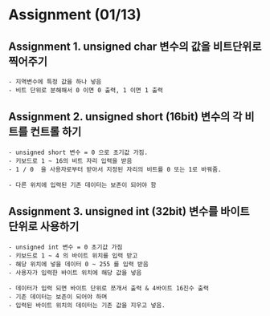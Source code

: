 # Assignment (01/13)

## Assignment 1. unsigned char 변수의 값을 비트단위로 찍어주기
    - 지역변수에 특정 값을 하나 넣음
    - 비트 단위로 분해해서 0 이면 0 출력, 1 이면 1 출력

## Assignment 2. unsigned short (16bit) 변수의 각 비트를 컨트롤 하기
    - unsigned short 변수 = 0 으로 초기값 가짐.
    - 키보드로 1 ~ 16의 비트 자리 입력을 받음
    - 1 / 0  을 사용자로부터 받아서 지정된 자리의 비트를 0 또는 1로 바꿔줌.

    - 다른 위치에 입력된 기존 데이터는 보존이 되어야 함

## Assignment 3. unsigned int (32bit) 변수를 바이트 단위로 사용하기
    - unsigned int 변수 = 0 초기값 가짐
    - 키보드로 1 ~ 4 의 바이트 위치를 입력 받고
    - 해당 위치에 넣을 데이터 0 ~ 255 를 입력 받음
    - 사용자가 입력한 바이트 위치에 해당 값을 넣음

    - 데이터가 입력 되면 바이트 단위로 쪼개서 출력 & 4바이트 16진수 출력
    - 기존 데이터는 보존이 되어야 하며
    - 입력된 바이트 위치의 데이터는 기존 값을 지우고 넣음.

